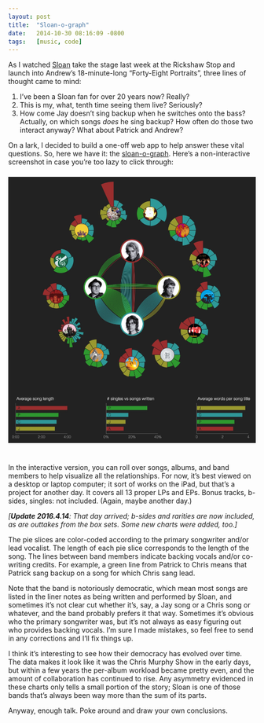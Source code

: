 ```yaml
---
layout: post
title:  "Sloan-o-graph"
date:   2014-10-30 08:16:09 -0800
tags:   [music, code]
---
```

As I watched [Sloan](http://sloanmusic.com/) take the stage last week at the
Rickshaw Stop and launch into Andrew’s 18-minute-long “Forty-Eight Portraits”,
three lines of thought came to mind:

1. I’ve been a Sloan fan for over 20 years now? Really?
1. This is my, what, tenth time seeing them live? Seriously?
1. How come Jay doesn’t sing backup when he switches onto the bass? Actually,
on which songs _does_ he sing backup? How often do those two interact anyway?
What about Patrick and Andrew?

On a lark, I decided to build a one-off web app to help answer these vital questions.
So, here we have it: the [sloan-o-graph](/sloan).
Here’s a non-interactive screenshot in case you’re too lazy to click through:

<center>
<a href="/sloan">
  <img style="margin-top: 8px; margin-bottom: 24px;" src="/assets/images/sloan-o-graph.jpg" alt="sloan-o-graph" width="600" />
</a>
</center>

In the interactive version, you can roll over songs, albums, and band members
to help visualize all the relationships.
For now, it’s best viewed on a desktop or laptop computer; it sort of works on
the iPad, but that’s a project for another day.
It covers all 13 proper LPs and EPs. Bonus tracks, b-sides, singles: not included.
(Again, maybe another day.)

_[**Update 2016.4.14**: That day arrived; b-sides and rarities are now included, as
are outtakes from the box sets. Some new charts were added, too.]_

The pie slices are color-coded according to the primary songwriter and/or lead
vocalist.
The length of each pie slice corresponds to the length of the song. The lines
between band members indicate backing vocals and/or co-writing credits.
For example, a green line from Patrick to Chris means that Patrick sang backup
on a song for which Chris sang lead.

Note that the band is notoriously democratic, which mean most songs are listed
in the liner notes as being written and performed by Sloan, and sometimes it’s
not clear cut whether it’s, say, a Jay song or a Chris song or whatever, and
the band probably prefers it that way.
Sometimes it’s obvious who the primary songwriter was, but it’s not always as
easy figuring out who provides backing vocals. I’m sure I made mistakes, so
feel free to send in any corrections and I’ll fix things up.

I think it’s interesting to see how their democracy has evolved over time.
The data makes it look like it was the Chris Murphy Show in the early days,
but within a few years the per-album workload became pretty even, and the amount
of collaboration has continued to rise. Any asymmetry evidenced in these charts
only tells a small portion of the story; Sloan is one of those bands that’s
always been way more than the sum of its parts.

Anyway, enough talk. Poke around and draw your own conclusions.
